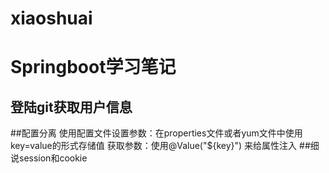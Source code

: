 # xiaoshuai

# Springboot学习笔记
## 登陆git获取用户信息
##配置分离
  使用配置文件设置参数：在properties文件或者yum文件中使用key=value的形式存储值
  获取参数：使用@Value("${key}") 来给属性注入
##细说session和cookie

  